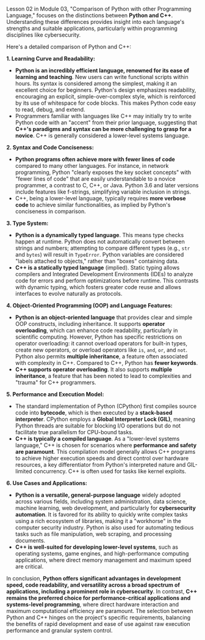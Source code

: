 Lesson 02 in Module 03, "Comparison of Python with other Programming Language," focuses on the distinctions between **Python and C++**. Understanding these differences provides insight into each language's strengths and suitable applications, particularly within programming disciplines like cybersecurity.

Here's a detailed comparison of Python and C++:

**1. Learning Curve and Readability:**
*   **Python is an incredibly efficient language, renowned for its ease of learning and teaching**. New users can write functional scripts within hours. Its syntax is considered among the simplest, making it an excellent choice for beginners. Python's design emphasizes readability, encouraging an explicit, simple-over-complex style, which is reinforced by its use of whitespace for code blocks. This makes Python code easy to read, debug, and extend.
*   Programmers familiar with languages like C++ may initially try to write Python code with an "accent" from their prior language, suggesting that **C++'s paradigms and syntax can be more challenging to grasp for a novice**. C++ is generally considered a lower-level systems language.

**2. Syntax and Code Conciseness:**
*   **Python programs often achieve more with fewer lines of code** compared to many other languages. For instance, in network programming, Python "clearly exposes the key socket concepts" with "fewer lines of code" that are easily understandable to a novice programmer, a contrast to C, C++, or Java. Python 3.6 and later versions include features like f-strings, simplifying variable inclusion in strings.
*   C++, being a lower-level language, typically requires **more verbose code** to achieve similar functionalities, as implied by Python's conciseness in comparison.

**3. Type System:**
*   **Python is a dynamically typed language**. This means type checks happen at runtime. Python does not automatically convert between strings and numbers; attempting to compare different types (e.g., `str` and `bytes`) will result in `TypeError`. Python variables are considered "labels attached to objects," rather than "boxes" containing data.
*   **C++ is a statically typed language** (implied). Static typing allows compilers and Integrated Development Environments (IDEs) to analyze code for errors and perform optimizations before runtime. This contrasts with dynamic typing, which fosters greater code reuse and allows interfaces to evolve naturally as protocols.

**4. Object-Oriented Programming (OOP) and Language Features:**
*   **Python is an object-oriented language** that provides clear and simple OOP constructs, including inheritance. It supports **operator overloading**, which can enhance code readability, particularly in scientific computing. However, Python has specific restrictions on operator overloading: it cannot overload operators for built-in types, create new operators, or overload operators like `is`, `and`, `or`, and `not`. Python also permits **multiple inheritance**, a feature often associated with complexity in C++. Compared to C++, Python has **fewer keywords**.
*   **C++ supports operator overloading**. It also supports **multiple inheritance**, a feature that has been noted to lead to complexities and "trauma" for C++ programmers.

**5. Performance and Execution Model:**
*   The standard implementation of Python (CPython) first compiles source code into **bytecode**, which is then executed by a **stack-based interpreter**. CPython employs a **Global Interpreter Lock (GIL)**, meaning Python threads are suitable for blocking I/O operations but do not facilitate true parallelism for CPU-bound tasks.
*   **C++ is typically a compiled language**. As a "lower-level systems language," C++ is chosen for scenarios where **performance and safety are paramount**. This compilation model generally allows C++ programs to achieve higher execution speeds and direct control over hardware resources, a key differentiator from Python's interpreted nature and GIL-limited concurrency. C++ is often used for tasks like kernel exploits.

**6. Use Cases and Applications:**
*   **Python is a versatile, general-purpose language** widely adopted across various fields, including system administration, data science, machine learning, web development, and particularly for **cybersecurity automation**. It is favored for its ability to quickly write complex tasks using a rich ecosystem of libraries, making it a "workhorse" in the computer security industry. Python is also used for automating tedious tasks such as file manipulation, web scraping, and processing documents.
*   **C++ is well-suited for developing lower-level systems**, such as operating systems, game engines, and high-performance computing applications, where direct memory management and maximum speed are critical.

In conclusion, **Python offers significant advantages in development speed, code readability, and versatility across a broad spectrum of applications, including a prominent role in cybersecurity**. In contrast, **C++ remains the preferred choice for performance-critical applications and systems-level programming**, where direct hardware interaction and maximum computational efficiency are paramount. The selection between Python and C++ hinges on the project's specific requirements, balancing the benefits of rapid development and ease of use against raw execution performance and granular system control.